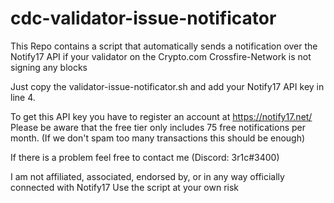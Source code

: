 # cdc-validator-issue-notificator
This Repo contains a script that automatically sends a notification over the Notify17 API if your validator on the Crypto.com Crossfire-Network is not signing any blocks

Just copy the validator-issue-notificator.sh and add your Notify17 API key in line 4.

To get this API key you have to register an account at https://notify17.net/
Please be aware that the free tier only includes 75 free notifications per month.
(If we don't spam too many transactions this should be enough)

If there is a problem feel free to contact me (Discord: 3r1c#3400)

I am not affiliated, associated, endorsed by, or in any way officially connected with Notify17
Use the script at your own risk
